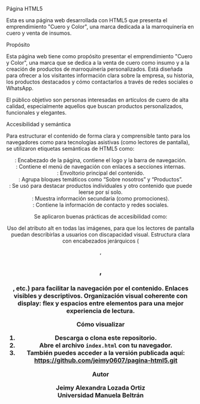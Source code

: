 Página HTML5

Esta es una página web desarrollada con HTML5 que presenta el emprendimiento "Cuero y Color", una marca dedicada a la marroquinería en cuero y venta de insumos.

Propósito

Esta página web tiene como propósito presentar el emprendimiento "Cuero y Color", una marca que se dedica a la venta de cuero como insumo y a la creación de productos de marroquinería personalizados. Está diseñada para ofrecer a los visitantes información clara sobre la empresa, su historia, los productos destacados y cómo contactarlos a través de redes sociales o WhatsApp.

El público objetivo son personas interesadas en artículos de cuero de alta calidad, especialmente aquellos que buscan productos personalizados, funcionales y elegantes.


Accesibilidad y semántica

Para estructurar el contenido de forma clara y comprensible tanto para los navegadores como para tecnologías asistivas (como lectores de pantalla), se utilizaron etiquetas semánticas de HTML5 como:

<header>: Encabezado de la página, contiene el logo y la barra de navegación.
<nav>: Contiene el menú de navegación con enlaces a secciones internas.
<main>: Envoltorio principal del contenido.
<section>: Agrupa bloques temáticos como “Sobre nosotros” y “Productos”.
<article>: Se usó para destacar productos individuales y otro contenido que puede leerse por sí solo.
<aside>: Muestra información secundaria (como promociones).
<footer>: Contiene la información de contacto y redes sociales.
  
Se aplicaron buenas prácticas de accesibilidad como:

Uso del atributo alt en todas las imágenes, para que los lectores de pantalla puedan describirlas a usuarios con discapacidad visual.
Estructura clara con encabezados jerárquicos (<h1>, <h2>, <h3>, etc.) para facilitar la navegación por el contenido.
Enlaces visibles y descriptivos.
Organización visual coherente con display: flex y espacios entre elementos para una mejor experiencia de lectura.

Cómo visualizar

1. Descarga o clona este repositorio.
2. Abre el archivo `index.html` con tu navegador.
3. También puedes acceder a la versión publicada aquí: https://github.com/jeimy0607/pagina-html5.git

Autor

Jeimy Alexandra Lozada Ortiz  
Universidad Manuela Beltrán
